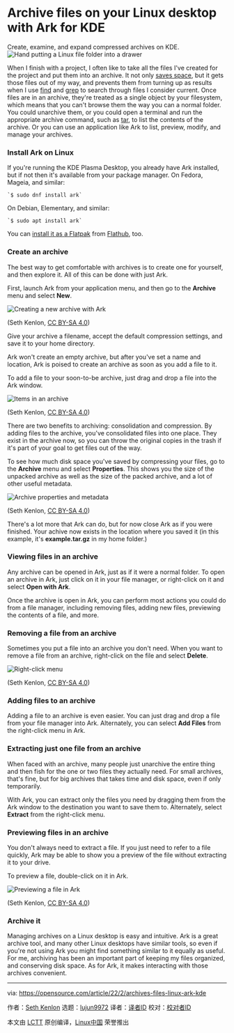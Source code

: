[#]: subject: "Archive files on your Linux desktop with Ark for KDE"
[#]: via: "https://opensource.com/article/22/2/archives-files-linux-ark-kde"
[#]: author: "Seth Kenlon https://opensource.com/users/seth"
[#]: collector: "lujun9972"
[#]: translator: "lkxed"
[#]: reviewer: " "
[#]: publisher: " "
[#]: url: " "

Archive files on your Linux desktop with Ark for KDE
======
Create, examine, and expand compressed archives on KDE.
![Hand putting a Linux file folder into a drawer][1]

When I finish with a project, I often like to take all the files I've created for the project and put them into an archive. It not only [saves space][2], but it gets those files out of my way, and prevents them from turning up as results when I use [find][3] and [grep][4] to search through files I consider current. Once files are in an archive, they're treated as a single object by your filesystem, which means that you can't browse them the way you can a normal folder. You could unarchive them, or you could open a terminal and run the appropriate archive command, such as [tar][5], to list the contents of the archive. Or you can use an application like Ark to list, preview, modify, and manage your archives.

### Install Ark on Linux

If you're running the KDE Plasma Desktop, you already have Ark installed, but if not then it's available from your package manager. On Fedora, Mageia, and similar:


```
`$ sudo dnf install ark`
```

On Debian, Elementary, and similar:


```
`$ sudo apt install ark`
```

You can [install it as a Flatpak][6] from [Flathub][7], too.

### Create an archive

The best way to get comfortable with archives is to create one for yourself, and then explore it. All of this can be done with just Ark.

First, launch Ark from your application menu, and then go to the **Archive** menu and select **New**.

![Creating a new archive with Ark][8]

(Seth Kenlon, [CC BY-SA 4.0][9])

Give your archive a filename, accept the default compression settings, and save it to your home directory.

Ark won't create an empty archive, but after you've set a name and location, Ark is poised to create an archive as soon as you add a file to it.

To add a file to your soon-to-be archive, just drag and drop a file into the Ark window.

![Items in an archive][10]

(Seth Kenlon, [CC BY-SA 4.0][9])

There are two benefits to archiving: consolidation and compression. By adding files to the archive, you've consolidated files into one place. They exist in the archive now, so you can throw the original copies in the trash if it's part of your goal to get files out of the way.

To see how much disk space you've saved by compressing your files, go to the **Archive** menu and select **Properties**. This shows you the size of the unpacked archive as well as the size of the packed archive, and a lot of other useful metadata.

![Archive properties and metadata][11]

(Seth Kenlon, [CC BY-SA 4.0][9])

There's a lot more that Ark can do, but for now close Ark as if you were finished. Your achive now exists in the location where you saved it (in this example, it's **example.tar.gz** in my home folder.)

### Viewing files in an archive

Any archive can be opened in Ark, just as if it were a normal folder. To open an archive in Ark, just click on it in your file manager, or right-click on it and select **Open with Ark**.

Once the archive is open in Ark, you can perform most actions you could do from a file manager, including removing files, adding new files, previewing the contents of a file, and more.

### Removing a file from an archive

Sometimes you put a file into an archive you don't need. When you want to remove a file from an archive, right-click on the file and select **Delete**.

![Right-click menu][12]

(Seth Kenlon, [CC BY-SA 4.0][9])

### Adding files to an archive

Adding a file to an archive is even easier. You can just drag and drop a file from your file manager into Ark. Alternately, you can select **Add Files** from the right-click menu in Ark.

### Extracting just one file from an archive

When faced with an archive, many people just unarchive the entire thing and then fish for the one or two files they actually need. For small archives, that's fine, but for big archives that takes time and disk space, even if only temporarily.

With Ark, you can extract only the files you need by dragging them from the Ark window to the destination you want to save them to. Alternately, select **Extract** from the right-click menu.

### Previewing files in an archive

You don't always need to extract a file. If you just need to refer to a file quickly, Ark may be able to show you a preview of the file without extracting it to your drive.

To preview a file, double-click on it in Ark.

![Previewing a file in Ark][13]

(Seth Kenlon, [CC BY-SA 4.0][9])

### Archive it

Managing archives on a Linux desktop is easy and intuitive. Ark is a great archive tool, and many other Linux desktops have similar tools, so even if you're not using Ark you might find something similar to it equally as useful. For me, archiving has been an important part of keeping my files organized, and conserving disk space. As for Ark, it makes interacting with those archives convenient.

--------------------------------------------------------------------------------

via: https://opensource.com/article/22/2/archives-files-linux-ark-kde

作者：[Seth Kenlon][a]
选题：[lujun9972][b]
译者：[译者ID](https://github.com/译者ID)
校对：[校对者ID](https://github.com/校对者ID)

本文由 [LCTT](https://github.com/LCTT/TranslateProject) 原创编译，[Linux中国](https://linux.cn/) 荣誉推出

[a]: https://opensource.com/users/seth
[b]: https://github.com/lujun9972
[1]: https://opensource.com/sites/default/files/styles/image-full-size/public/lead-images/yearbook-haff-rx-linux-file-lead_0.png?itok=-i0NNfDC (Hand putting a Linux file folder into a drawer)
[2]: https://opensource.com/article/21/11/linux-commands-convert-files
[3]: https://opensource.com/article/21/9/linux-find-command
[4]: https://opensource.com/article/21/3/grep-cheat-sheet
[5]: https://opensource.com/article/17/7/how-unzip-targz-file
[6]: https://opensource.com/article/21/11/install-flatpak-linux
[7]: https://flathub.org/apps/details/org.kde.ark
[8]: https://opensource.com/sites/default/files/ark-new.jpg (Creating a new archive in Ark)
[9]: https://creativecommons.org/licenses/by-sa/4.0/
[10]: https://opensource.com/sites/default/files/ark-items.jpg (Items in an archive)
[11]: https://opensource.com/sites/default/files/ark-properties.jpg (Archive properties and metadata)
[12]: https://opensource.com/sites/default/files/ark-menu-click-right.jpg (Right-click menu)
[13]: https://opensource.com/sites/default/files/ark-preview.jpg (Previewing a file in Ark)

